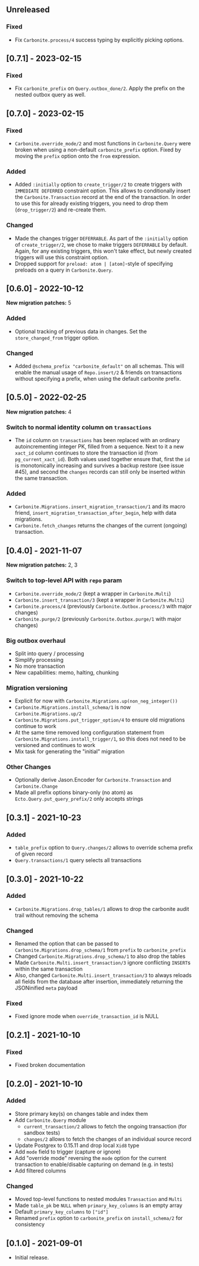 ## Unreleased

### Fixed

* Fix `Carbonite.process/4` success typing by explicitly picking options.

## [0.7.1] - 2023-02-15

### Fixed

* Fix `carbonite_prefix` on `Query.outbox_done/2`. Apply the prefix on the nested outbox query as well.

## [0.7.0] - 2023-02-15

### Fixed

* `Carbonite.override_mode/2` and most functions in `Carbonite.Query` were broken when using a non-default `carbonite_prefix` option. Fixed by moving the `prefix` option onto the `from` expression.

### Added

* Added `:initially` option to `create_trigger/2` to create triggers with `IMMEDIATE DEFERRED` constraint option. This allows to conditionally insert the `Carbonite.Transaction` record at the end of the transaction. In order to use this for already existing triggers, you need to drop them (`drop_trigger/2`) and re-create them.

### Changed

* Made the changes trigger `DEFERRABLE`. As part of the `:initially` option of `create_trigger/2`, we chose to make triggers `DEFERRABLE` by default. Again, for any existing triggers, this won't take effect, but newly created triggers will use this constraint option.
* Dropped support for `preload: atom | [atom]`-style of specifying preloads on a query in `Carbonite.Query`.

## [0.6.0] - 2022-10-12

**New migration patches:** 5

### Added

* Optional tracking of previous data in changes. Set the `store_changed_from` trigger option.

### Changed 

* Added `@schema_prefix "carbonite_default"` on all schemas. This will enable the manual usage of `Repo.insert/2` & friends on transactions without specifying a prefix, when using the default carbonite prefix.

## [0.5.0] - 2022-02-25

**New migration patches:** 4

### Switch to normal identity column on `transactions`

* The `id` column on `transactions` has been replaced with an ordinary autoincrementing integer PK, filled from a sequence. Next to it a new `xact_id` column continues to store the transaction id (from `pg_current_xact_id`). Both values used together ensure that, first the `id` is monotonically increasing and survives a backup restore (see issue #45), and second the `changes` records can still only be inserted within the same transaction.

### Added

* `Carbonite.Migrations.insert_migration_transaction/1` and its macro friend, `insert_migration_transaction_after_begin`, help with data migrations.
* `Carbonite.fetch_changes` returns the changes of the current (ongoing) transaction.

## [0.4.0] - 2021-11-07

**New migration patches:** 2, 3

### Switch to top-level API with `repo` param

* `Carbonite.override_mode/2` (kept a wrapper in `Carbonite.Multi`)
* `Carbonite.insert_transaction/3` (kept a wrapper in `Carbonite.Multi`)
* `Carbonite.process/4` (previously `Carbonite.Outbox.process/3` with major changes)
* `Carbonite.purge/2` (previously `Carbonite.Outbox.purge/1` with major changes)

### Big outbox overhaul

* Split into query / processing
* Simplify processing
* No more transaction
* New capabilities: memo, halting, chunking

### Migration versioning

* Explicit for now with `Carbonite.Migrations.up(non_neg_integer())`
* `Carbonite.Migrations.install_schema/1` is now `Carbonite.Migrations.up/2`
* `Carbonite.Migrations.put_trigger_option/4` to ensure old migrations continue to work
* At the same time removed long configuration statement from `Carbonite.Migrations.install_trigger/1`, so this does not need to be versioned and continues to work
* Mix task for generating the "initial" migration

### Other Changes

* Optionally derive Jason.Encoder for `Carbonite.Transaction` and `Carbonite.Change`
* Made all prefix options binary-only (no atom) as `Ecto.Query.put_query_prefix/2` only accepts strings

## [0.3.1] - 2021-10-23

### Added

* `table_prefix` option to `Query.changes/2` allows to override schema prefix of given record
* `Query.transactions/1` query selects all transactions

## [0.3.0] - 2021-10-22

### Added

* `Carbonite.Migrations.drop_tables/1` allows to drop the carbonite audit trail without removing the schema

### Changed

* Renamed the option that can be passed to `Carbonite.Migrations.drop_schema/1` from `prefix` to `carbonite_prefix`
* Changed `Carbonite.Migrations.drop_schema/1` to also drop the tables
* Made `Carbonite.Multi.insert_transaction/3` ignore conflicting `INSERT`s within the same transaction
* Also, changed `Carbonite.Multi.insert_transaction/3` to always reloads all fields from the database after insertion, immediately returning the JSONinified `meta` payload

### Fixed

* Fixed ignore mode when `override_transaction_id` is NULL

## [0.2.1] - 2021-10-10

### Fixed

* Fixed broken documentation

## [0.2.0] - 2021-10-10

### Added

* Store primary key(s) on changes table and index them
* Add `Carbonite.Query` module
  - `current_transaction/2` allows to fetch the ongoing transaction (for sandbox tests)
  - `changes/2` allows to fetch the changes of an individual source record
* Update Postgrex to 0.15.11 and drop local `Xid8` type
* Add `mode` field to trigger (capture or ignore)
* Add "override mode" reversing the `mode` option for the current transaction to enable/disable capturing on demand (e.g. in tests)
* Add filtered columns

### Changed

* Moved top-level functions to nested modules `Transaction` and `Multi`
* Made `table_pk` be `NULL` when `primary_key_columns` is an empty array
* Default `primary_key_columns` to `["id"]`
* Renamed `prefix` option to `carbonite_prefix` on `install_schema/2` for consistency

## [0.1.0] - 2021-09-01

* Initial release.
